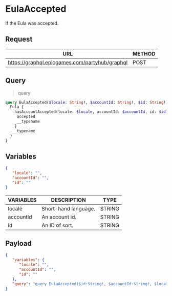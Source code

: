 # EulaAccepted

If the Eula was accepted.

## Request
| URL | METHOD |
| - | - |
| https://graphql.epicgames.com/partyhub/graphql | POST |

## Query
> query
```graphql
query EulaAccepted($locale: String!, $accountId: String!, $id: String!) {
  Eula {
    hasAccountAccepted(locale: $locale, accountId: $accountId, id: $id) {
     accepted
     __typename
    }
   __typename
  }
}
```

## Variables
```json
{
   "locale": "",
   "accountId": "",
   "id": ""
}
```
| VARIABLES | DESCRIPTION | TYPE |
| - | - | - |
| locale | Short-hand language. | STRING |
| accountId | An account id. | STRING |
| id | An ID of sort. | STRING |

## Payload
```json
{
   "variables": {
      "locale": "",
      "accountId": "",
      "id": ""
   },
   "query": "query EulaAccepted($id:String!, $accountId:String!, $locale:String!) { Eula { __typename hasAccountAccepted(id: $id, accountId: $accountId, locale: $locale) { __typename accepted } } }"
}
```